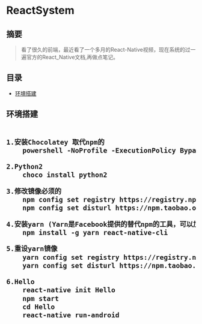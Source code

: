 # ReactSystem

## 摘要
> 看了很久的前端，最近看了一个多月的React-Native视频，现在系统的过一遍官方的React_Native文档,再做点笔记。

## 目录
* [环境搭建](#environment)




<h2 id="environment" >环境搭建<h2>

``` html

1.安装Chocolatey 取代npm的
	powershell -NoProfile -ExecutionPolicy Bypass -Command "iex((new-object net.webclient).DownloadString('https://chocolatey.org/install.ps1'))" && SET PATH=%PATH%;%ALLUSERSPROFILE%\chocolatey\bin

2.Python2
	choco install python2

3.修改镜像必须的
	npm config set registry https://registry.npm.taobao.org --global
	npm config set disturl https://npm.taobao.org/dist --global

4.安装yarn (Yarn是Facebook提供的替代npm的工具，可以加速node模块的下载。)
	npm install -g yarn react-native-cli

5.重设yarn镜像
	yarn config set registry https://registry.npm.taobao.org --global
	yarn config set disturl https://npm.taobao.org/dist --global

6.Hello
	react-native init Hello
	npm start
	cd Hello
	react-native run-android

```
